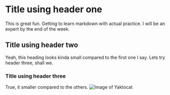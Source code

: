 # Title using header one
This is great fun. Getting to learn markdown with actual practice. I will be an expert by the end of the week.

## Title using header two
Yeah, this heading looks kinda small compared to the first one I say. Lets try header three, shall we.

### Title using header three
True, it smaller compared to the others.
![Image of Yaktocat](https://octodex.github.com/images/yaktocat.png)
